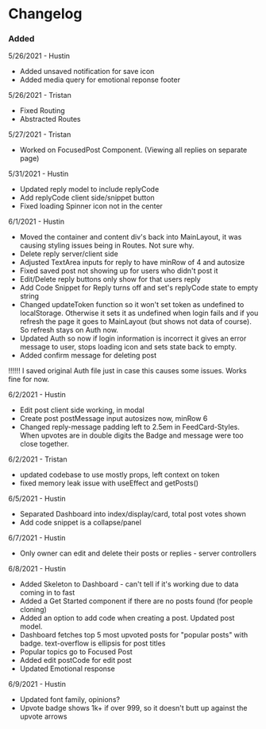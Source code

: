 # Changelog

### Added

5/26/2021 - Hustin

- Added unsaved notification for save icon
- Added media query for emotional reponse footer

5/26/2021 - Tristan

- Fixed Routing
- Abstracted Routes

5/27/2021 - Tristan

- Worked on FocusedPost Component. (Viewing all replies on separate page)

5/31/2021 - Hustin

- Updated reply model to include replyCode
- Add replyCode client side/snippet button
- Fixed loading Spinner icon not in the center

6/1/2021 - Hustin

- Moved the container and content div's back into MainLayout, it was causing styling issues being in Routes. Not sure why.
- Delete reply server/client side
- Adjusted TextArea inputs for reply to have minRow of 4 and autosize
- Fixed saved post not showing up for users who didn't post it
- Edit/Delete reply buttons only show for that users reply
- Add Code Snippet for Reply turns off and set's replyCode state to empty string
- Changed updateToken function so it won't set token as undefined to localStorage. Otherwise it sets it as undefined when login fails and if you refresh the page it goes to MainLayout (but shows not data of course). So refresh stays on Auth now.
- Updated Auth so now if login information is incorrect it gives an error message to user, stops loading icon and sets state back to empty.
- Added confirm message for deleting post

!!!!!! I saved original Auth file just in case this causes some issues. Works fine for now.

6/2/2021 - Hustin

- Edit post client side working, in modal
- Create post postMessage input autosizes now, minRow 6
- Changed reply-message padding left to 2.5em in FeedCard-Styles. When upvotes are in double digits the Badge and message were too close together.

6/2/2021 - Tristan

- updated codebase to use mostly props, left context on token
- fixed memory leak issue with useEffect and getPosts()

6/5/2021 - Hustin

- Separated Dashboard into index/display/card, total post votes shown
- Add code snippet is a collapse/panel

6/7/2021 - Hustin

- Only owner can edit and delete their posts or replies - server controllers

6/8/2021 - Hustin

- Added Skeleton to Dashboard - can't tell if it's working due to data coming in to fast
- Added a Get Started component if there are no posts found (for people cloning)
- Added an option to add code when creating a post. Updated post model.
- Dashboard fetches top 5 most upvoted posts for "popular posts" with badge. text-overflow is ellipsis for post titles
- Popular topics go to Focused Post
- Added edit postCode for edit post
- Updated Emotional response

6/9/2021 - Hustin

- Updated font family, opinions?
- Upvote badge shows 1k+ if over 999, so it doesn't butt up against the upvote arrows
